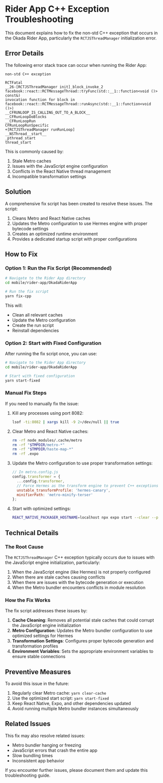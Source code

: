 # Rider App C++ Exception Troubleshooting

This document explains how to fix the non-std C++ exception that occurs in the Okada Rider App, particularly the `RCTJSThreadManager` initialization error.

## Error Details

The following error stack trace can occur when running the Rider App:

```
non-std C++ exception

RCTFatal
__26-[RCTJSThreadManager init]_block_invoke_2
facebook::react::RCTMessageThread::tryFunc(std::__1::function<void ()> const&)
invocation function for block in facebook::react::RCTMessageThread::runAsync(std::__1::function<void ()>)
__CFRUNLOOP_IS_CALLING_OUT_TO_A_BLOCK__
__CFRunLoopDoBlocks
__CFRunLoopRun
CFRunLoopRunSpecific
+[RCTJSThreadManager runRunLoop]
__NSThread__start__
_pthread_start
thread_start
```

This is commonly caused by:

1. Stale Metro caches
2. Issues with the JavaScript engine configuration
3. Conflicts in the React Native thread management
4. Incompatible transformation settings

## Solution

A comprehensive fix script has been created to resolve these issues. The script:

1. Cleans Metro and React Native caches
2. Updates the Metro configuration to use Hermes engine with proper bytecode settings
3. Creates an optimized runtime environment
4. Provides a dedicated startup script with proper configurations

## How to Fix

### Option 1: Run the Fix Script (Recommended)

```bash
# Navigate to the Rider App directory
cd mobile/rider-app/OkadaRiderApp

# Run the fix script
yarn fix-cpp
```

This will:
- Clean all relevant caches
- Update the Metro configuration
- Create the run script
- Reinstall dependencies

### Option 2: Start with Fixed Configuration

After running the fix script once, you can use:

```bash
# Navigate to the Rider App directory
cd mobile/rider-app/OkadaRiderApp

# Start with fixed configuration
yarn start-fixed
```

### Manual Fix Steps

If you need to manually fix the issue:

1. Kill any processes using port 8082:
   ```bash
   lsof -ti:8082 | xargs kill -9 2>/dev/null || true
   ```

2. Clear Metro and React Native caches:
   ```bash
   rm -rf node_modules/.cache/metro
   rm -rf "$TMPDIR/metro-*"
   rm -rf "$TMPDIR/haste-map-*"
   rm -rf .expo
   ```

3. Update the Metro configuration to use proper transformation settings:
   ```javascript
   // In metro.config.js
   config.transformer = {
     ...config.transformer,
     // Force Hermes as the transform engine to prevent C++ exceptions
     unstable_transformProfile: 'hermes-canary',
     minifierPath: 'metro-minify-terser'
   };
   ```

4. Start with optimized settings:
   ```bash
   REACT_NATIVE_PACKAGER_HOSTNAME=localhost npx expo start --clear --port 8082
   ```

## Technical Details

### The Root Cause

The `RCTJSThreadManager` C++ exception typically occurs due to issues with the JavaScript engine initialization, particularly:

1. When the JavaScript engine (like Hermes) is not properly configured
2. When there are stale caches causing conflicts
3. When there are issues with the bytecode generation or execution
4. When the Metro bundler encounters conflicts in module resolution

### How the Fix Works

The fix script addresses these issues by:

1. **Cache Cleaning**: Removes all potential stale caches that could corrupt the JavaScript engine initialization
2. **Metro Configuration**: Updates the Metro bundler configuration to use optimized settings for Hermes
3. **Transformation Settings**: Configures proper bytecode generation and transformation profiles
4. **Environment Variables**: Sets the appropriate environment variables to ensure stable connections

## Preventive Measures

To avoid this issue in the future:

1. Regularly clear Metro cache: `yarn clear-cache`
2. Use the optimized start script: `yarn start-fixed`
3. Keep React Native, Expo, and other dependencies updated
4. Avoid running multiple Metro bundler instances simultaneously

## Related Issues

This fix may also resolve related issues:

- Metro bundler hanging or freezing
- JavaScript errors that crash the entire app
- Slow bundling times
- Inconsistent app behavior

If you encounter further issues, please document them and update this troubleshooting guide.
